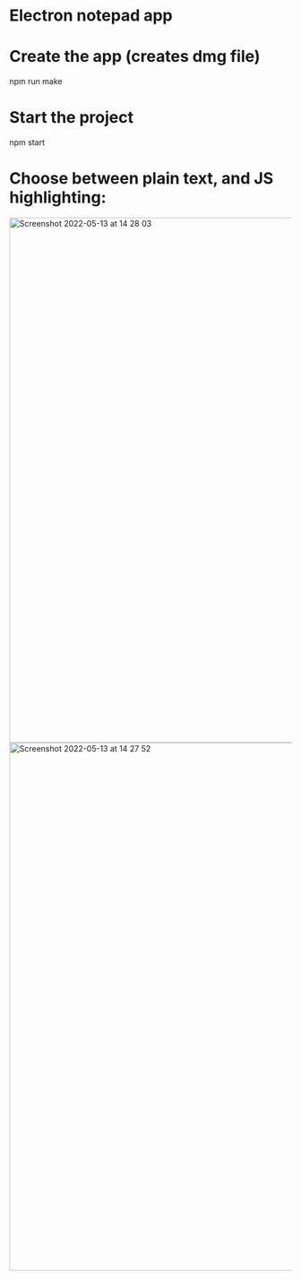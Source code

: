 # Electron notepad app

# Create the app (creates dmg file)

npm run make

# Start the project

npm start


# Choose between plain text, and JS highlighting:

<img width="938" alt="Screenshot 2022-05-13 at 14 28 03" src="https://user-images.githubusercontent.com/13150682/168275111-673d244b-8915-465d-819e-3057673e07fb.png">

<img width="943" alt="Screenshot 2022-05-13 at 14 27 52" src="https://user-images.githubusercontent.com/13150682/168275157-5bd21fbf-3d13-457f-831f-64dfc7e67db6.png">
